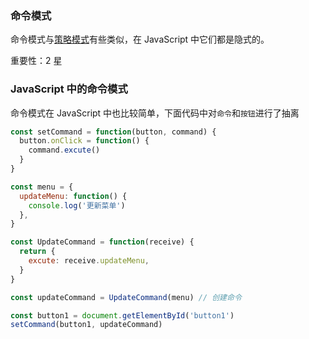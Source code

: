 ### 命令模式

命令模式与[策略模式](https://github.com/MuYunyun/blog/blob/master/Basic%20Skill/%E8%AE%BE%E8%AE%A1%E6%A8%A1%E5%BC%8F/%E7%AD%96%E7%95%A5%E6%A8%A1%E5%BC%8F.md)有些类似，在 JavaScript 中它们都是隐式的。

重要性：2 星

### JavaScript 中的命令模式

命令模式在 JavaScript 中也比较简单，下面代码中对`命令`和`按钮`进行了抽离

```js
const setCommand = function(button, command) {
  button.onClick = function() {
    command.excute()
  }
}

const menu = {
  updateMenu: function() {
    console.log('更新菜单')
  },
}

const UpdateCommand = function(receive) {
  return {
    excute: receive.updateMenu,
  }
}

const updateCommand = UpdateCommand(menu) // 创建命令

const button1 = document.getElementById('button1')
setCommand(button1, updateCommand)
```